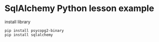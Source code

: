 # SqlAlchemy Python lesson example 
 
install library 

```
pip install psycopg2-binary
pip install sqlalchemy
``` 
